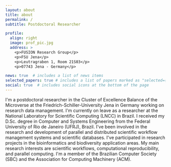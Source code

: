 ```yaml
---
layout: about
title: about
permalink: /
subtitle: Postdoctoral Researcher

profile:
  align: right
  image: prof_pic.jpg
  address: >
    <p>FUSION Research Group</p>
    <p>FSU Jena</p>
    <p>Leutragraben 1, Room 21S03</p>
    <p>07743 Jena - Germany</p>

news: true  # includes a list of news items
selected_papers: true # includes a list of papers marked as "selected={true}"
social: true  # includes social icons at the bottom of the page
---
```


I'm a postdoctoral researcher in the Cluster of Excellence Balance of the Microverse at the Friedrich-Schiller-University Jena in Germany working on research data management. I'm currently on leave as a researcher at the National Laboratory for Scientific Computing (LNCC) in Brazil. I received my D.Sc. degree in Computer and Systems Engineering from the Federal University of Rio de Janeiro (UFRJ), Brazil. I've been involved in the research and development of parallel and distributed scientific workflow management systems and scientific databases. I've participated in research projects in the bioinformatics and biodiversity application areas. My main research interests are scientific workflows,
computational reproducibility, and parallel computing. I'm a member of the Brazilian Computer Society (SBC) and the Association for Computing Machinery (ACM).
